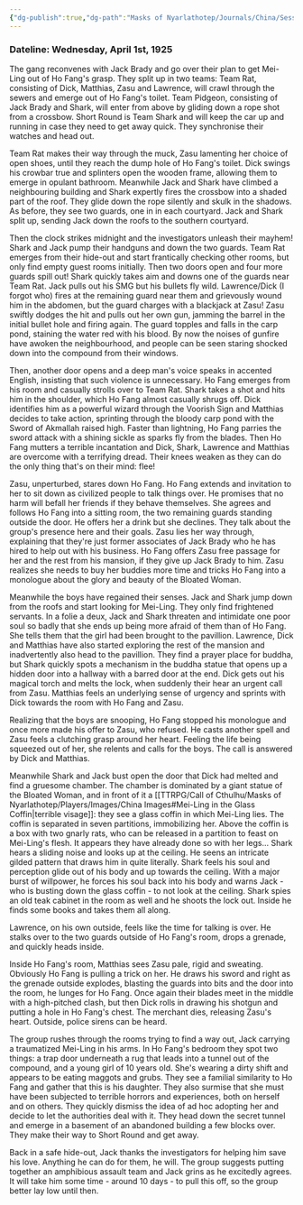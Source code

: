 ```yaml
---
{"dg-publish":true,"dg-path":"Masks of Nyarlathotep/Journals/China/Session 6.md","permalink":"/masks-of-nyarlathotep/journals/china/session-6/","tags":["TTRPG/Games/MoN"]}
---
```



### Dateline: Wednesday, April 1st, 1925
The gang reconvenes with Jack Brady and go over their plan to get Mei-Ling out of Ho Fang's grasp. They split up in two teams: Team Rat, consisting of Dick, Matthias, Zasu and Lawrence, will crawl through the sewers and emerge out of Ho Fang's toilet. Team Pidgeon, consisting of Jack Brady and Shark, will enter from above by gliding down a rope shot from a crossbow. Short Round is Team Shark and will keep the car up and running in case they need to get away quick. They synchronise their watches and head out.

Team Rat makes their way through the muck, Zasu lamenting her choice of open shoes, until they reach the dump hole of Ho Fang's toilet. Dick swings his crowbar true and splinters open the wooden frame, allowing them to emerge in opulant bathroom. Meanwhile Jack and Shark have climbed a neighbouring building and Shark expertly fires the crossbow into a shaded part of the roof. They glide down the rope silently and skulk in the shadows. As before, they see two guards, one in in each courtyard. Jack and Shark split up, sending Jack down the roofs to the southern courtyard.

Then the clock strikes midnight and the investigators unleash their mayhem! Shark and Jack pump their handguns and down the two guards. Team Rat emerges from their hide-out and start frantically checking other rooms, but only find empty guest rooms initially. Then two doors open and four more guards spill out! Shark quickly takes aim and downs one of the guards near Team Rat. Jack pulls out his SMG but his bullets fly wild. Lawrence/Dick (I forgot who) fires at the remaining guard near them and grievously wound him in the abdomen, but the guard charges with a blackjack at Zasu! Zasu swiftly dodges the hit and pulls out her own gun, jamming the barrel in the initial bullet hole and firing again. The guard topples and falls in the carp pond, staining the water red with his blood. By now the noises of gunfire have awoken the neighbourhood, and people can be seen staring shocked down into the compound from their windows.

Then, another door opens and a deep man's voice speaks in accented English, insisting that such violence is unnecessary. Ho Fang emerges from his room and casually strolls over to Team Rat. Shark takes a shot and hits him in the shoulder, which Ho Fang almost casually shrugs off. Dick identifies him as a powerful wizard through the Voorish Sign and Matthias decides to take action, sprinting through the bloody carp pond with the Sword of Akmallah raised high. Faster than lightning, Ho Fang parries the sword attack with a shining sickle as sparks fly from the blades. Then Ho Fang mutters a terrible incantation and Dick, Shark, Lawrence and Matthias are overcome with a terrifying dread. Their knees weaken as they can do the only thing that's on their mind: flee!

Zasu, unperturbed, stares down Ho Fang. Ho Fang extends and invitation to her to sit down as civilized people to talk things over. He promises that no harm will befall her friends if they behave themselves. She agrees and follows Ho Fang into a sitting room, the two remaining guards standing outside the door. He offers her a drink but she declines. They talk about the group's presence here and their goals. Zasu lies her way through, explaining that they're just former associates of Jack Brady who he has hired to help out with his business. Ho Fang offers Zasu free passage for her and the rest from his mansion, if they give up Jack Brady to him. Zasu realizes she needs to buy her buddies more time and tricks Ho Fang into a monologue about the glory and beauty of the Bloated Woman.

Meanwhile the boys have regained their senses. Jack and Shark jump down from the roofs and start looking for Mei-Ling. They only find frightened servants. In a folie a deux, Jack and Shark threaten and intimidate one poor soul so badly that she ends up being more afraid of them than of Ho Fang. She tells them that the girl had been brought to the pavillion. Lawrence, Dick and Matthias have also started exploring the rest of the mansion and inadvertently also head to the pavillion. They find a prayer place for buddha, but Shark quickly spots a mechanism in the buddha statue that opens up a hidden door into a hallway with a barred door at the end. Dick gets out his magical torch and melts the lock, when suddenly their hear an urgent call from Zasu. Matthias feels an underlying sense of urgency and sprints with Dick towards the room with Ho Fang and Zasu.

Realizing that the boys are snooping, Ho Fang stopped his monologue and once more made his offer to Zasu, who refused. He casts another spell and Zasu feels a clutching grasp around her heart. Feeling the life being squeezed out of her, she relents and calls for the boys. The call is answered by Dick and Matthias.

Meanwhile Shark and Jack bust open the door that Dick had melted and find a gruesome chamber. The chamber is dominated by a giant statue of the Bloated Woman, and in front of it a [[TTRPG/Call of Cthulhu/Masks of Nyarlathotep/Players/Images/China Images#Mei-Ling in the Glass Coffin\|terrible visage]]: they see a glass coffin in which Mei-Ling lies. The coffin is separated in seven partitions, immobilizing her. Above the coffin is a box with two gnarly rats, who can be released in a partition to feast on Mei-Ling's flesh. It appears they have already done so with her legs... Shark hears a sliding noise and looks up at the ceiling. He seens an intricate gilded pattern that draws him in quite literally. Shark feels his soul and perception glide out of his body and up towards the ceiling. With a major burst of willpower, he forces his soul back into his body and warns Jack - who is busting down the glass coffin - to not look at the ceiling. Shark spies an old teak cabinet in the room as well and he shoots the lock out. Inside he finds some books and takes them all along.

Lawrence, on his own outside, feels like the time for talking is over. He stalks over to the two guards outside of Ho Fang's room, drops a grenade, and quickly heads inside. 

Inside Ho Fang's room, Matthias sees Zasu pale, rigid and sweating. Obviously Ho Fang is pulling a trick on her. He draws his sword and right as the grenade outside explodes, blasting the guards into bits and the door into the room, he lunges for Ho Fang. Once again their blades meet in the middle with a high-pitched clash, but then Dick rolls in drawing his shotgun and putting a hole in Ho Fang's chest. The merchant dies, releasing Zasu's heart. Outside, police sirens can be heard.

The group rushes through the rooms trying to find a way out, Jack carrying a traumatized Mei-Ling in his arms. In Ho Fang's bedroom they spot two things: a trap door underneath a rug that leads into a tunnel out of the compound, and a young girl of 10 years old. She's wearing a dirty shift and appears to be eating maggots and grubs. They see a familial similarity to Ho Fang and gather that this is his daughter. They also surmise that she must have been subjected to terrible horrors and experiences, both on herself and on others. They quickly dismiss the idea of ad hoc adopting her and decide to let the authorities deal with it. They head down the secret tunnel and emerge in a basement of an abandoned building a few blocks over. They make their way to Short Round and get away.

Back in a safe hide-out, Jack thanks the investigators for helping him save his love. Anything he can do for them, he will. The group suggests putting together an amphibious assault team and Jack grins as he excitedly agrees. It will take him some time - around 10 days - to pull this off, so the group better lay low until then.



